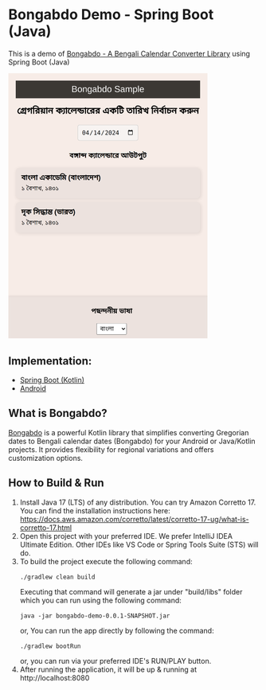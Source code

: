 # Bongabdo Demo - Spring Boot (Java)
This is a demo of [Bongabdo - A Bengali Calendar Converter Library](https://github.com/hasancse91/bongabdo) using Spring Boot (Java)

<img src="https://github.com/jamilxt/bongabdo-demo/blob/9668c64958a6136e757249a443dece9467614347/screenshots/converter_lang_bn.png" width="400">

## Implementation:
- [Spring Boot (Kotlin)](https://github.com/jamilxt/bongabdo-demo)
- [Android](https://github.com/hasancse91/bongabdo)

## What is Bongabdo?
[Bongabdo](https://github.com/hasancse91/bongabdo) is a powerful Kotlin library that simplifies converting Gregorian dates to Bengali calendar dates (Bongabdo) for your Android or Java/Kotlin projects. It provides flexibility for regional variations and offers customization options.

## How to Build & Run
1. Install Java 17 (LTS) of any distribution. You can try Amazon Corretto 17. You can find the installation instructions here: https://docs.aws.amazon.com/corretto/latest/corretto-17-ug/what-is-corretto-17.html
2. Open this project with your preferred IDE. We prefer IntelliJ IDEA Ultimate Edition. Other IDEs like VS Code or Spring Tools Suite (STS) will do.
3. To build the project execute the following command:
    ```
    ./gradlew clean build
    ```
   Executing that command will generate a jar under "build/libs" folder which you can run using the following command:
    ```
    java -jar bongabdo-demo-0.0.1-SNAPSHOT.jar
    ```
   or, You can run the app directly by following the command:
    ```
    ./gradlew bootRun
    ```
   or, you can run via your preferred IDE's RUN/PLAY button.
4. After running the application, it will be up & running at http://localhost:8080
